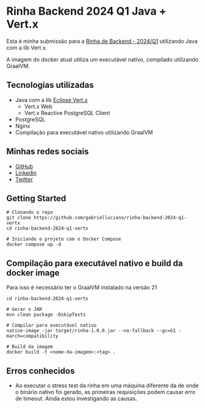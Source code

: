 # Rinha Backend 2024 Q1 Java + Vert.x

Esta é minha submissão para a [Rinha de Backend - 2024/Q1](https://github.com/zanfranceschi/rinha-de-backend-2024-q1) utilizando Java com a lib Vert.x.

A imagem do docker atual utiliza um executável nativo, compilado utilizando GraalVM.

## Tecnologias utilizadas

- Java com a lib [Eclipse Vert.x](https://vertx.io/) 
  - Vert.x Web 
  - Vert.x Reactive PostgreSQL Client
- PostgreSQL
- Nginx
- Compilação para executável nativo utilizando GraalVM

## Minhas redes sociais

- [GitHub](https://github.com/gabrielluciano)
- [Linkedin](https://www.linkedin.com/in/gabriel-lucianosouza/)
- [Twitter](https://twitter.com/biel_luciano)

## Getting Started

```shell
# Clonando o repo
git clone https://github.com/gabrielluciano/rinha-backend-2024-q1-vertx
cd rinha-backend-2024-q1-vertx

# Iniciando o projeto com o Docker Compose
docker compose up -d
```

## Compilação para executável nativo e build da docker image

Para isso é necessário ter o GraalVM instalado na versão 21

```shell
cd rinha-backend-2024-q1-vertx

# Gerar o JAR
mvn clean package -DskipTests

# Compilar para executável nativo
native-image -jar target/rinha-1.0.0.jar --no-fallback --gc=G1 -march=compatibility

# Build da imagem
docker build -t <nome-da-imagem>:<tag> .
```

## Erros conhecidos

- Ao executar o stress test da rinha em uma máquina diferente da de onde o binário nativo foi gerado, as primeiras requisições podem causar erro de timeout. Ainda estou investigando as causas.
